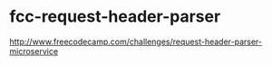 # fcc-request-header-parser
http://www.freecodecamp.com/challenges/request-header-parser-microservice
